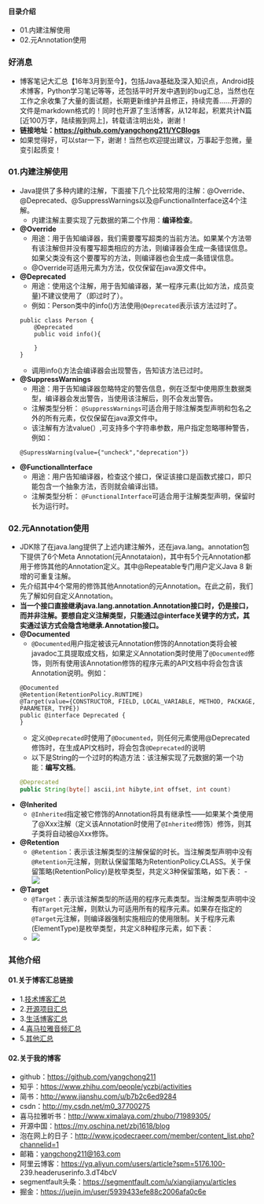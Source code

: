 #### 目录介绍
- 01.内建注解使用
- 02.元Annotation使用




### 好消息
- 博客笔记大汇总【16年3月到至今】，包括Java基础及深入知识点，Android技术博客，Python学习笔记等等，还包括平时开发中遇到的bug汇总，当然也在工作之余收集了大量的面试题，长期更新维护并且修正，持续完善……开源的文件是markdown格式的！同时也开源了生活博客，从12年起，积累共计N篇[近100万字，陆续搬到网上]，转载请注明出处，谢谢！
- **链接地址：https://github.com/yangchong211/YCBlogs**
- 如果觉得好，可以star一下，谢谢！当然也欢迎提出建议，万事起于忽微，量变引起质变！




### 01.内建注解使用
- Java提供了多种内建的注解，下面接下几个比较常用的注解：@Override、@Deprecated、@SuppressWarnings以及@FunctionalInterface这4个注解。
    - 内建注解主要实现了元数据的第二个作用：**编译检查**。
- **@Override**  
    - 用途：用于告知编译器，我们需要覆写超类的当前方法。如果某个方法带有该注解但并没有覆写超类相应的方法，则编译器会生成一条错误信息。如果父类没有这个要覆写的方法，则编译器也会生成一条错误信息。
    - @Override可适用元素为方法，仅仅保留在java源文件中。
- **@Deprecated**  
    - 用途：使用这个注解，用于告知编译器，某一程序元素\(比如方法，成员变量\)不建议使用了（即过时了）。
    - 例如：Person类中的info\(\)方法使用`@Deprecated`表示该方法过时了。
    ```
    public class Person {
        @Deprecated
        public void info(){
    
        }
    }
    ```
    - 调用info\(\)方法会编译器会出现警告，告知该方法已过时。
- **@SuppressWarnings**  
    - 用途：用于告知编译器忽略特定的警告信息，例在泛型中使用原生数据类型，编译器会发出警告，当使用该注解后，则不会发出警告。
    - 注解类型分析： `@SuppressWarnings`可适合用于除注解类型声明和包名之外的所有元素，仅仅保留在java源文件中。
    - 该注解有方法value\(）,可支持多个字符串参数，用户指定忽略哪种警告，例如：
    ```
    @SupressWarning(value={"uncheck","deprecation"})
    ```
- **@FunctionalInterface**  
    - 用途：用户告知编译器，检查这个接口，保证该接口是函数式接口，即只能包含一个抽象方法，否则就会编译出错。
    - 注解类型分析： `@FunctionalInterface`可适合用于注解类型声明，保留时长为运行时。



### 02.元Annotation使用
- JDK除了在java.lang提供了上述内建注解外，还在java.lang。annotation包下提供了6个Meta Annotation\(元Annotataion\)，其中有5个元Annotation都用于修饰其他的Annotation定义。其中@Repeatable专门用户定义Java 8 新增的可重复注解。
- 先介绍其中4个常用的修饰其他Annotation的元Annotation。在此之前，我们先了解如何自定义Annotation。
- **当一个接口直接继承java.lang.annotation.Annotation接口时，仍是接口，而并非注解。要想自定义注解类型，只能通过@interface关键字的方式，其实通过该方式会隐含地继承.Annotation接口。**
- **@Documented**
    - `@Documented`用户指定被该元Annotation修饰的Annotation类将会被javadoc工具提取成文档，如果定义Annotation类时使用了`@Documented`修饰，则所有使用该Annotation修饰的程序元素的API文档中将会包含该Annotation说明。例如：
    ```
    @Documented
    @Retention(RetentionPolicy.RUNTIME)
    @Target(value={CONSTRUCTOR, FIELD, LOCAL_VARIABLE, METHOD, PACKAGE, PARAMETER, TYPE})
    public @interface Deprecated {
    }
    ```
    - 定义`@Deprecated`时使用了`@Documented`，则任何元素使用@Deprecated修饰时，在生成API文档时，将会包含`@Deprecated`的说明  
    - 以下是String的一个过时的构造方法：该注解实现了元数据的第一个功能：**编写文档**。
    ```java
    @Deprecated
    public String(byte[] ascii,int hibyte,int offset, int count)
    ```
- **@Inherited**
    - `@Inherited`指定被它修饰的Annotation将具有继承性——如果某个类使用了@Xxx注解（定义该Annotation时使用了`@Inherited`修饰）修饰，则其子类将自动被@Xxx修饰。
- **@Retention**
    - `@Retention`：表示该注解类型的注解保留的时长。当注解类型声明中没有`@Retention`元注解，则默认保留策略为RetentionPolicy.CLASS。关于保留策略\(RetentionPolicy\)是枚举类型，共定义3种保留策略，如下表：     - ![](http://upload-images.jianshu.io/upload_images/3985563-828fe68fcdf834b4.png?imageMogr2/auto-orient/strip|imageView2/2/w/1240)
- **@Target**
    - `@Target`：表示该注解类型的所适用的程序元素类型。当注解类型声明中没有`@Target`元注解，则默认为可适用所有的程序元素。如果存在指定的`@Target`元注解，则编译器强制实施相应的使用限制。关于程序元素\(ElementType\)是枚举类型，共定义8种程序元素，如下表：
    - ![](http://upload-images.jianshu.io/upload_images/3985563-7b457df2143fa5dd.png?imageMogr2/auto-orient/strip|imageView2/2/w/1240)





### 其他介绍
#### 01.关于博客汇总链接
- 1.[技术博客汇总](https://www.jianshu.com/p/614cb839182c)
- 2.[开源项目汇总](https://blog.csdn.net/m0_37700275/article/details/80863574)
- 3.[生活博客汇总](https://blog.csdn.net/m0_37700275/article/details/79832978)
- 4.[喜马拉雅音频汇总](https://www.jianshu.com/p/f665de16d1eb)
- 5.[其他汇总](https://www.jianshu.com/p/53017c3fc75d)



#### 02.关于我的博客
- github：https://github.com/yangchong211
- 知乎：https://www.zhihu.com/people/yczbj/activities
- 简书：http://www.jianshu.com/u/b7b2c6ed9284
- csdn：http://my.csdn.net/m0_37700275
- 喜马拉雅听书：http://www.ximalaya.com/zhubo/71989305/
- 开源中国：https://my.oschina.net/zbj1618/blog
- 泡在网上的日子：http://www.jcodecraeer.com/member/content_list.php?channelid=1
- 邮箱：yangchong211@163.com
- 阿里云博客：https://yq.aliyun.com/users/article?spm=5176.100- 239.headeruserinfo.3.dT4bcV
- segmentfault头条：https://segmentfault.com/u/xiangjianyu/articles
- 掘金：https://juejin.im/user/5939433efe88c2006afa0c6e


































